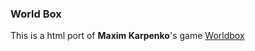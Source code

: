 ### World Box

This is a html port of **Maxim Karpenko**'s game [Worldbox](https://www.superworldbox.com/)
